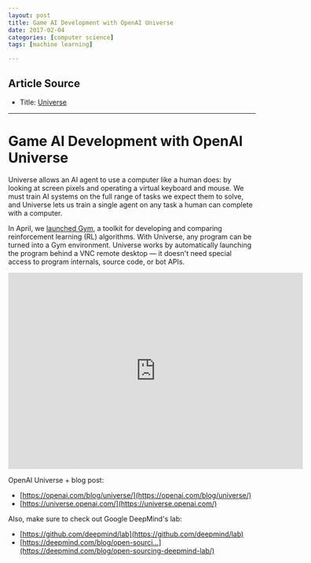 ```yaml
---
layout: post
title: Game AI Development with OpenAI Universe
date: 2017-02-04
categories: [computer science]
tags: [machine learning]

---
```


## Article Source

* Title: [Universe](https://openai.com/blog/universe/)

---

Game AI Development with OpenAI Universe
===

Universe allows an AI agent to use a computer like a human does: by looking at screen pixels and operating a virtual keyboard and mouse. We must train AI systems on the full range of tasks we expect them to solve, and Universe lets us train a single agent on any task a human can complete with a computer.

In April, we [launched Gym](https://openai.com/blog/openai-gym-beta/), a toolkit for developing and comparing reinforcement learning (RL) algorithms. With Universe, any program can be turned into a Gym environment. Universe works by automatically launching the program behind a VNC remote desktop — it doesn't need special access to program internals, source code, or bot APIs.


<iframe width="600" height="400" src="https://www.youtube.com/embed/vaFhLAbPi8w" frameborder="0" allowfullscreen></iframe>

OpenAI Universe + blog post:

* [https://openai.com/blog/universe/](https://openai.com/blog/universe/)
* [https://universe.openai.com/](https://universe.openai.com/)

Also, make sure to check out Google DeepMind's lab:

* [https://github.com/deepmind/lab](https://github.com/deepmind/lab)
* [https://deepmind.com/blog/open-sourci...](https://deepmind.com/blog/open-sourcing-deepmind-lab/)
